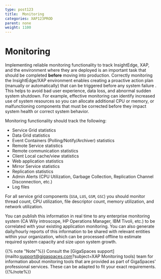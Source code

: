 ```yaml
---
type: post123
title:  Monitoring
categories: XAP123PROD
parent: none
weight: 1100
---
```



# Monitoring

Implementing reliable monitoring functionality to track InsightEdge, XAP, and the environment where they are deployed is an important task that should be completed **before** moving into production. Correctly monitoring the InsightEdge/XAP environment enables creating a proactive action plan (manually or automatically) that can be triggered before any system failure . This helps to avoid bad user experience, data loss, and abnormal sudden system shutdown. For example, effective monitoring can identify increased use of system resources so you can allocate additional CPU or memory, or  malfunctioning components that must be corrected before they impact system health or correct system behavior.

Monitoring functionality should track the following:

- Service Grid statistics 
- Data Grid statistics
- Event Containers (Polling/Notify/Archiver) statistics
- Remote Service statistics
- Remote communication statistics
- Client Local cache/view statistics
- Web application statistics
- Mirror Service statistics
- Replication statistics
- Admin Alerts (CPU Utilization, Garbage Collection, Replication Channel Disconnection, etc.)
- Log files

For all service grid components (`GSA`, `LUS`, `GSM`, `GSC`) you should monitor thread count, CPU utilization, file descriptor count, memory utilization, and network utilization.

You can publish this information in real time to any enterprise monitoring system (CA Wily introscope, HP Operations Manager, IBM Tivoli, etc.) to be correlated with your existing application monitoring. You can also generate daily/hourly reports of this information to be shared with relevant entities within your organization, which can be processed offline to estimate required system capacity and size upon system growth.

{{% note "Note"%}}
Consult the [GigaSpaces support](mailto:support@gigaspaces.com?subject=XAP Monitoring tools) team for information about monitoring tools that are provided as part of GigaSpaces' professional services. These can be adapted to fit your exact requirements. 
{{%/note%}}

